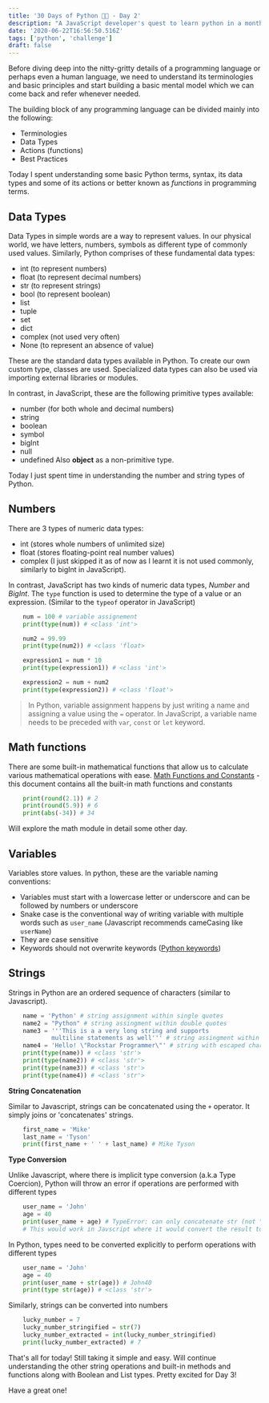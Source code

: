 ```yaml
---
title: '30 Days of Python 👨‍💻 - Day 2'
description: "A JavaScript developer's quest to learn python in a month."
date: '2020-06-22T16:56:50.516Z'
tags: ['python', 'challenge']
draft: false
---
```


Before diving deep into the nitty-gritty details of a programming language or perhaps even a human language, we need
to understand its terminologies and basic principles and start building a basic mental model which we can come back and
refer whenever needed.

The building block of any programming language can be divided mainly into the following:

- Terminologies
- Data Types
- Actions (functions)
- Best Practices

Today I spent understanding some basic Python terms, syntax, its data types and some of its actions or better known
as _functions_ in programming terms.

## Data Types

Data Types in simple words are a way to represent values. In our physical world, we have letters, numbers, symbols as
different type of commonly used values. Similarly, Python comprises of these fundamental data types:

- int (to represent numbers)
- float (to represent decimal numbers)
- str (to represent strings)
- bool (to represent boolean)
- list
- tuple
- set
- dict
- complex (not used very often)
- None (to represent an absence of value)

These are the standard data types available in Python. To create our own custom type, classes are used. Specialized data
types can also be used via importing external libraries or modules.

In contrast, in JavaScript, these are the following primitive types available:

- number (for both whole and decimal numbers)
- string
- boolean
- symbol
- bigInt
- null
- undefined
  Also **object** as a non-primitive type.

Today I just spent time in understanding the number and string types of Python.

## Numbers

There are 3 types of numeric data types:

- int (stores whole numbers of unlimited size)
- float (stores floating-point real number values)
- complex (I just skipped it as of now as I learnt it is not used commonly, similarly to bigInt in JavaScript).

In contrast, JavaScript has two kinds of numeric data types, _Number_ and _BigInt_.
The `type` function is used to determine the type of a value or an expression. (Similar to the `typeof` operator in
JavaScript)

```python
    num = 100 # variable assignement
    print(type(num)) # <class 'int'>

    num2 = 99.99
    print(type(num2)) # <class 'float>

    expression1 = num * 10
    print(type(expression1)) # <class 'int'>

    expression2 = num + num2
    print(type(expression2)) # <class 'float'>
```

> In Python, variable assignment happens by just writing a name and assigning a value using the `=` operator.
> In JavaScript, a variable name needs to be preceded with `var`, `const` or `let` keyword.

## Math functions

There are some built-in mathematical functions that allow us to calculate various mathematical operations with ease.
[Math Functions and Constants](https://docs.python.org/3/library/math.html) - this document contains all the built-in
math functions and constants

```python
    print(round(2.1)) # 2
    print(round(5.9)) # 6
    print(abs(-34)) # 34
```

Will explore the math module in detail some other day.

## Variables

Variables store values. In python, these are the variable naming conventions:

- Variables must start with a lowercase letter or underscore and can be followed by numbers or underscore
- Snake case is the conventional way of writing variable with multiple words such as `user_name` (Javascript 
  recommends cameCasing like `userName`)
- They are case sensitive
- Keywords should not overwrite keywords ([Python keywords](https://www.w3schools.com/python/python_ref_keywords.asp))

## Strings

Strings in Python are an ordered sequence of characters (similar to Javascript). 

```python
    name = 'Python' # string assignment within single quotes
    name2 = "Python" # string assingment within double quotes
    name3 = '''This is a a very long string and supports 
            multiline statements as well''' # string assingment within 3 single quotes
    name4 = 'Hello! \"Rockstar Programmer\"' # string with escaped character sequence
    print(type(name)) # <class 'str'>
    print(type(name2)) # <class 'str'>
    print(type(name3)) # <class 'str'>
    print(type(name4)) # <class 'str'>
```
**String Concatenation**

Similar to Javascript, strings can be concatenated using the `+` operator. It simply joins or 'concatenates' strings.

```python
    first_name = 'Mike'
    last_name = 'Tyson'
    print(first_name + ' ' + last_name) # Mike Tyson
```
**Type Conversion**

Unlike Javascript, where there is implicit type conversion (a.k.a Type Coercion), Python will throw an error if
operations are performed with different types

```python
    user_name = 'John'
    age = 40
    print(user_name + age) # TypeError: can only concatenate str (not "int") to str
    # This would work in Javscript where it would convert the result to string type
```
In Python, types need to be converted explicitly to perform operations with different types

```python
    user_name = 'John'
    age = 40
    print(user_name + str(age)) # John40
    print(type str(age)) # <class 'str'>
```
Similarly, strings can be converted into numbers

```python
    lucky_number = 7
    lucky_number_stringified = str(7)
    lucky_number_extracted = int(lucky_number_stringified)
    print(lucky_number_extracted) # 7
```

That's all for today! Still taking it simple and easy. Will continue understanding the other string operations and built-in methods and functions along
with Boolean and List types. Pretty excited for Day 3! 

Have a great one!